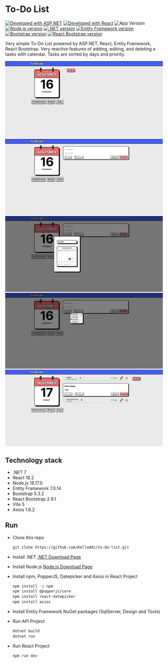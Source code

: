 # To-Do List
[![Developed with ASP.NET](https://img.shields.io/badge/made_with-ASP.NET-8A2BE2)](https://asp.net) [![Developed with React](https://img.shields.io/badge/made_with-React-blue)](https://react.dev) ![App Version](https://img.shields.io/badge/version-0.9-green) [![Node.js version](https://img.shields.io/badge/Node.js-v18.17.0-026e00)](https://nodejs.org) [![.NET version](https://img.shields.io/badge/.NET-7.0-8A2BE2)](https://dotnet.microsoft.com/) [![Entity Framework version](https://img.shields.io/badge/Entity_Framework-7.0.14-8A2BE2)](https://learn.microsoft.com/en-us/ef/) [![Bootstrap version](https://img.shields.io/badge/Bootstrap-5.3.2-8A2BE2)](https://getbootstrap.com) [![React Bootstrap version](https://img.shields.io/badge/React_Bootstrap-2.9.1-8A2BE2)](https://getbootstrap.com)

Very simple To-Do List powered by ASP.NET, React, Entity Framework, React Bootstrap. Very reactive features of adding, editing, and deleting a tasks with calendar. Tasks are sorted by days and priority.

![1](https://github.com/Kelladdz/to-do-list/blob/master/images/1.png)
![2](https://github.com/Kelladdz/to-do-list/blob/master/images/2.png)
![3](https://github.com/Kelladdz/to-do-list/blob/master/images/3.png)
![4](https://github.com/Kelladdz/to-do-list/blob/master/images/4.png)
![5](https://github.com/Kelladdz/to-do-list/blob/master/images/5.png)

## Technology stack
- .NET 7
- React 18.2
- Node.js 18.17.0
- Entity Framework 7.0.14
- Bootstrap 5.3.2
- React Bootstrap 2.9.1
- Vite 5
- Axios 1.6.2

## Run

- Clone this repo

    ```sh
    git clone https://github.com/Kelladdz/to-do-list.git
    ```

- Install .NET
  [.NET Download Page](https://dotnet.microsoft.com/en-us/download)

- Install Node.js
  [Node.js Download Page](https://nodejs.org/en/download/)

- Install npm, PopperJS, Datepicker and Axios in React Project

    ```sh
    npm install -g npm
    npm install @popperjs/core
    npm install react-datepicker
    npm install axios
    ```

- Install Entity Framework NuGet packages (SqlServer, Design and Tools)

- Run API Project
 
    ```sh
    dotnet build
    dotnet run
    ```
    
- Run React Project

    ```sh
    npm run dev
    ```
